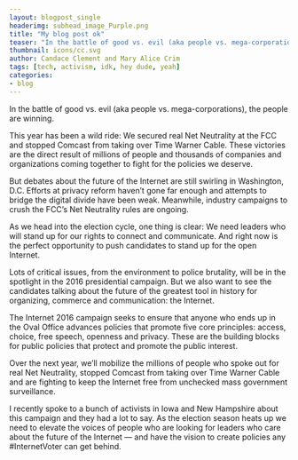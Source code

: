 ```yaml
---
layout: blogpost_single
headerimg: subhead_image_Purple.png
title: "My blog post ok"
teaser: "In the battle of good vs. evil (aka people vs. mega-corporations), the people are winning."
thumbnail: icons/cc.svg
author: Candace Clement and Mary Alice Crim
tags: [tech, activism, idk, hey dude, yeah]
categories:
- blog
---
```


In the battle of good vs. evil (aka people vs. mega-corporations), the people are winning. 

This year has been a wild ride: We secured real Net Neutrality at the FCC and stopped Comcast from taking over Time Warner Cable. These victories are the direct result of millions of people and thousands of companies and organizations coming together to fight for the policies we deserve. 

But debates about the future of the Internet are still swirling in Washington, D.C. Efforts at privacy reform haven’t gone far enough and attempts to bridge the digital divide have been weak. Meanwhile, industry campaigns to crush the FCC’s Net Neutrality rules are ongoing. 

As we head into the election cycle, one thing is clear: We need leaders who will stand up for our rights to connect and communicate. And right now is the perfect opportunity to push candidates to stand up for the open Internet.

Lots of critical issues, from the environment to police brutality, will be in the spotlight in the 2016 presidential campaign. But we also want to see the candidates talking about the future of the greatest tool in history for organizing, commerce and communication: the Internet. 

The Internet 2016 campaign seeks to ensure that anyone who ends up in the Oval Office advances policies that promote five core principles: access, choice, free speech, openness and privacy. These are the building blocks for public policies that protect and promote the public interest.

Over the next year, we’ll mobilize the millions of people who spoke out for real Net Neutrality, stopped Comcast from taking over Time Warner Cable and are fighting to keep the Internet free from unchecked mass government surveillance.

I recently spoke to a bunch of activists in Iowa and New Hampshire about this campaign and they had a lot to say. As the election season heats up we need to elevate the voices of people who are looking for leaders who care about the future of the Internet — and have the vision to create policies any #InternetVoter can get behind. 
